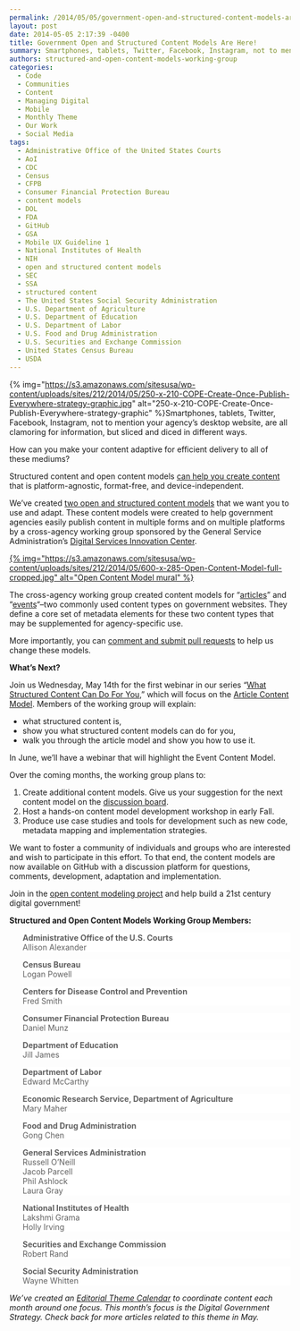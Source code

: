 ```yaml
---
permalink: /2014/05/05/government-open-and-structured-content-models-are-here/
layout: post
date: 2014-05-05 2:17:39 -0400
title: Government Open and Structured Content Models Are Here!
summary: Smartphones, tablets, Twitter, Facebook, Instagram, not to mention your agency&amp;#8217;s desktop website, are all clamoring for information, but sliced and diced in different ways. How can you make your content adaptive for efficient delivery to all of these mediums? Structured content and open content models can help you create content that is
authors: structured-and-open-content-models-working-group
categories:
  - Code
  - Communities
  - Content
  - Managing Digital
  - Mobile
  - Monthly Theme
  - Our Work
  - Social Media
tags:
  - Administrative Office of the United States Courts
  - AoI
  - CDC
  - Census
  - CFPB
  - Consumer Financial Protection Bureau
  - content models
  - DOL
  - FDA
  - GitHub
  - GSA
  - Mobile UX Guideline 1
  - National Institutes of Health
  - NIH
  - open and structured content models
  - SEC
  - SSA
  - structured content
  - The United States Social Security Administration
  - U.S. Department of Agriculture
  - U.S. Department of Education
  - U.S. Department of Labor
  - U.S. Food and Drug Administration
  - U.S. Securities and Exchange Commission
  - United States Census Bureau
  - USDA
---
```


{% img="https://s3.amazonaws.com/sitesusa/wp-content/uploads/sites/212/2014/05/250-x-210-COPE-Create-Once-Publish-Everywhere-strategy-graphic.jpg" alt="250-x-210-COPE-Create-Once-Publish-Everywhere-strategy-graphic" %}Smartphones, tablets, Twitter, Facebook, Instagram, not to mention your agency&#8217;s desktop website, are all clamoring for information, but sliced and diced in different ways.

How can you make your content adaptive for efficient delivery to all of these mediums?

Structured content and open content models [can help you create content](https://www.WHATEVER/2013/10/28/always-future-ready-the-benefits-of-open-content-models-and-structured-data-webinar/) that is platform-agnostic, format-free, and device-independent.

We&#8217;ve created [two open and structured content models](http://gsa.github.io/Open-And-Structured-Content-Models/index.html) that we want you to use and adapt. These content models were created to help government agencies easily publish content in multiple forms and on multiple platforms by a cross-agency working group sponsored by the General Service Administration’s [Digital Services Innovation Center](https://www.WHATEVER/about/).

[{% img="https://s3.amazonaws.com/sitesusa/wp-content/uploads/sites/212/2014/05/600-x-285-Open-Content-Model-full-cropped.jpg" alt="Open Content Model mural" %}](https://s3.amazonaws.com/sitesusa/wp-content/uploads/sites/212/2014/05/2958-x-1407-Open-Content-Model-full-cropped.jpg)

The cross-agency working group created content models for &#8220;[articles](http://gsa.github.io/Open-And-Structured-Content-Models/models/article-model.html)&#8221; and &#8220;[events](http://gsa.github.io/Open-And-Structured-Content-Models/models/event-model.html)&#8220;–two commonly used content types on government websites. They define a core set of metadata elements for these two content types that may be supplemented for agency-specific use.

More importantly, you can [comment and submit pull requests](http://gsa.github.io/Open-And-Structured-Content-Models/contribute.html) to help us change these models.

**What&#8217;s Next?**

Join us Wednesday, May 14th for the first webinar in our series &#8220;[What Structured Content Can Do For You](https://www.WHATEVER/event/what-structured-content-can-do-for-you-article-model/),&#8221; which will focus on the [Article Content Model](http://gsa.github.io/Open-And-Structured-Content-Models/models/article-model.html). Members of the working group will explain:

  * what structured content is,
  * show you what structured content models can do for you,
  * walk you through the article model and show you how to use it.

In June, we’ll have a webinar that will highlight the Event Content Model.

Over the coming months, the working group plans to:

  1. Create additional content models. Give us your suggestion for the next content model on the [discussion board](https://github.com/GSA/Open-And-Structured-Content-Models/issues).
  2. Host a hands-on content model development workshop in early Fall.
  3. Produce use case studies and tools for development such as new code, metadata mapping and implementation strategies.

We want to foster a community of individuals and groups who are interested and wish to participate in this effort. To that end, the content models are now available on GitHub with a discussion platform for questions, comments, development, adaptation and implementation.

Join in the [open content modeling project](https://github.com/GSA/Open-And-Structured-Content-Models/issues) and help build a 21st century digital government!

**Structured and Open Content Models Working Group Members:**

<blockquote style="padding: 0 0 0px;background: #fff;border: 0;margin-bottom: 0px;text-align: left">
  <div class="one-half first">
    <strong>Administrative Office of the U.S. Courts</strong>
  </div>
  
  <div class="one-half">
    Allison Alexander
  </div>
</blockquote>

<blockquote style="padding: 0 0 0px;background: #fff;border: 0;margin-bottom: 0px;text-align: left">
  <div class="one-half first">
    <strong>Census Bureau</strong>
  </div>
  
  <div class="one-half">
    Logan Powell
  </div>
</blockquote>

<blockquote style="padding: 0 0 0px;background: #fff;border: 0;margin-bottom: 0px;text-align: left">
  <div class="one-half first">
    <strong>Centers for Disease Control and Prevention</strong>
  </div>
  
  <div class="one-half">
    Fred Smith
  </div>
</blockquote>

<blockquote style="padding: 0 0 0px;background: #fff;border: 0;margin-bottom: 0px;text-align: left">
  <div class="one-half first">
    <strong>Consumer Financial Protection Bureau</strong>
  </div>
  
  <div class="one-half">
    Daniel Munz
  </div>
</blockquote>

<blockquote style="padding: 0 0 0px;background: #fff;border: 0;margin-bottom: 0px;text-align: left">
  <div class="one-half first">
    <strong>Department of Education</strong>
  </div>
  
  <div class="one-half">
    Jill James
  </div>
</blockquote>

<blockquote style="padding: 0 0 0px;background: #fff;border: 0;margin-bottom: 0px;text-align: left">
  <div class="one-half first">
    <strong>Department of Labor</strong>
  </div>
  
  <div class="one-half">
    Edward McCarthy
  </div>
</blockquote>

<blockquote style="padding: 0 0 0px;background: #fff;border: 0;margin-bottom: 0px;text-align: left">
  <div class="one-half first">
    <strong>Economic Research Service, Department of Agriculture</strong>
  </div>
  
  <div class="one-half">
    Mary Maher
  </div>
</blockquote>

<blockquote style="padding: 0 0 0px;background: #fff;border: 0;margin-bottom: 0px;text-align: left">
  <div class="one-half first">
    <strong>Food and Drug Administration</strong>
  </div>
  
  <div class="one-half">
    Gong Chen
  </div>
</blockquote>

<blockquote style="padding: 0 0 0px;background: #fff;border: 0;margin-bottom: 0px;text-align: left">
  <div class="one-half first">
    <strong>General Services Administration</strong>
  </div>
  
  <div class="one-half">
    Russell O&#8217;Neill<br /> Jacob Parcell<br /> Phil Ashlock<br /> Laura Gray
  </div>
</blockquote>

<blockquote style="padding: 0 0 0px;background: #fff;border: 0;margin-bottom: 0px;text-align: left">
  <div class="one-half first">
    <strong>National Institutes of Health</strong>
  </div>
  
  <div class="one-half">
    Lakshmi Grama<br /> Holly Irving
  </div>
</blockquote>

<blockquote style="padding: 0 0 0px;background: #fff;border: 0;margin-bottom: 0px;text-align: left">
  <div class="one-half first">
    <strong>Securities and Exchange Commission</strong>
  </div>
  
  <div class="one-half">
    Robert Rand
  </div>
</blockquote>

<blockquote style="padding: 0 0 0px;background: #fff;border: 0;margin-bottom: 0px;text-align: left">
  <div class="one-half first">
    <strong>Social Security Administration</strong>
  </div>
  
  <div class="one-half">
    Wayne Whitten
  </div>
</blockquote>

_We&#8217;ve created an [Editorial Theme Calendar](https://www.WHATEVER/join-digitalgov/#guidelines) to coordinate content each month around one focus. This month&#8217;s focus is the Digital Government Strategy. Check back for more articles related to this theme in May._
